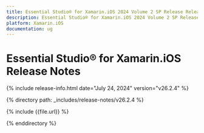```yaml
---
title: Essential Studio® for Xamarin.iOS 2024 Volume 2 SP Release Release Notes  
description: Essential Studio® for Xamarin.iOS 2024 Volume 2 SP Release Release Notes  
platform: Xamarin.iOS
documentation: ug
---
```


# Essential Studio® for Xamarin.iOS  Release Notes  

{% include release-info.html date="July 24, 2024"  version="v26.2.4" %} 

{% directory path: _includes/release-notes/v26.2.4 %}

{% include {{file.url}} %}

{% enddirectory %}